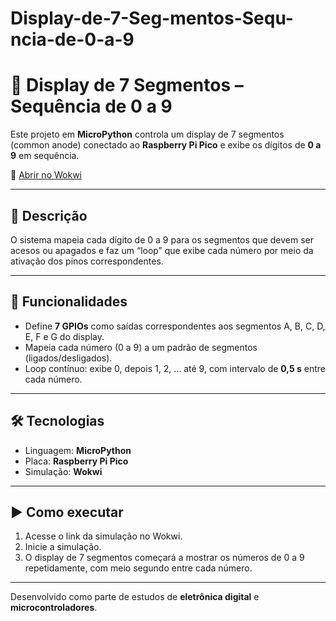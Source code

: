 # Display-de-7-Seg-mentos-Sequ-ncia-de-0-a-9
# 🔢 Display de 7 Seg­mentos – Sequência de 0 a 9

Este projeto em **MicroPython** controla um display de 7 segmentos (common anode) conectado ao **Raspberry Pi Pico** e exibe os dígitos de **0 a 9** em sequência.

🔗 [Abrir no Wokwi](https://wokwi.com/projects/440482234493945857)

---

## 📖 Descrição

O sistema mapeia cada dígito de 0 a 9 para os segmentos que devem ser acesos ou apagados e faz um “loop” que exibe cada número por meio da ativação dos pinos correspondentes.

---

## 🧠 Funcionalidades

- Define **7 GPIOs** como saídas correspondentes aos segmentos A, B, C, D, E, F e G do display.  
- Mapeia cada número (0 a 9) a um padrão de segmentos (ligados/desligados).  
- Loop contínuo: exibe 0, depois 1, 2, … até 9, com intervalo de **0,5 s** entre cada número.

---

## 🛠️ Tecnologias

- Linguagem: **MicroPython**  
- Placa: **Raspberry Pi Pico**  
- Simulação: **Wokwi**

---

## ▶️ Como executar

1. Acesse o link da simulação no Wokwi.  
2. Inicie a simulação.  
3. O display de 7 segmentos começará a mostrar os números de 0 a 9 repetidamente, com meio segundo entre cada número.

---

Desenvolvido como parte de estudos de **eletrônica digital** e **microcontroladores**.
